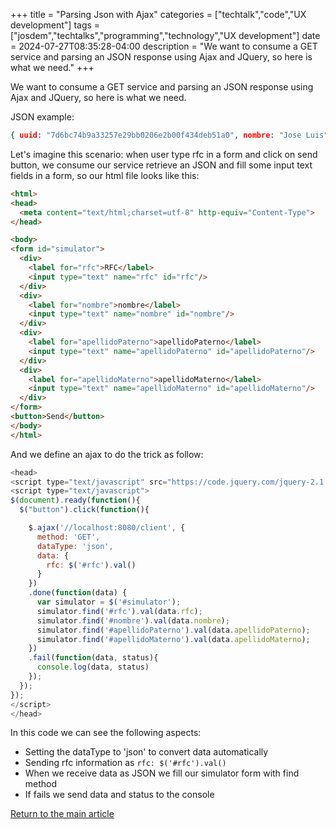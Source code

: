 +++
title = "Parsing Json with Ajax"
categories = ["techtalk","code","UX development"]
tags = ["josdem","techtalks","programming","technology","UX development"]
date = 2024-07-27T08:35:28-04:00
description = "We want to consume a GET service and parsing an JSON response using Ajax and JQuery, so here is what we need."
+++

We want to consume a GET service and parsing an JSON response using Ajax and JQuery, so here is what we need.

JSON example:

```json
{ uuid: "7d6bc74b9a33257e29bb0206e2b00f434deb51a0", nombre: "Jose Luis", apellidoPaterno: "De la Cruz", apellidoMaterno: "Morales", rfc: "rfc", fechaNacimiento: 1445640529000, 18 more… }
```

Let's imagine this scenario: when user type rfc in a form and click on send button, we consume our service retrieve an JSON and fill some input text fields in a form, so our html file looks like this:

```html
<html>
<head>
  <meta content="text/html;charset=utf-8" http-equiv="Content-Type">
</head>

<body>
<form id="simulator">
  <div>
    <label for="rfc">RFC</label>
    <input type="text" name="rfc" id="rfc"/>
  </div>
  <div>
    <label for="nombre">nombre</label>
    <input type="text" name="nombre" id="nombre"/>
  </div>
  <div>
    <label for="apellidoPaterno">apellidoPaterno</label>
    <input type="text" name="apellidoPaterno" id="apellidoPaterno"/>
  </div>
  <div>
    <label for="apellidoMaterno">apellidoMaterno</label>
    <input type="text" name="apellidoMaterno" id="apellidoMaterno"/>
  </div>
</form>
<button>Send</button>
</body>
</html>
```

And we define an ajax to do the trick as follow:

```javascript
<head>
<script type="text/javascript" src="https://code.jquery.com/jquery-2.1.4.min.js"></script>
<script type="text/javascript">
$(document).ready(function(){
  $("button").click(function(){

    $.ajax('//localhost:8080/client', {
      method: 'GET',
      dataType: 'json',
      data: {
        rfc: $('#rfc').val()
      }
    })
    .done(function(data) {
      var simulator = $('#simulator');
      simulator.find('#rfc').val(data.rfc);
      simulator.find('#nombre').val(data.nombre);
      simulator.find('#apellidoPaterno').val(data.apellidoPaterno);
      simulator.find('#apellidoMaterno').val(data.apellidoMaterno);
    })
    .fail(function(data, status){
      console.log(data, status)
    });
  });
});
</script>
</head>
```

In this code we can see the following aspects:

* Setting the dataType to 'json' to convert data automatically
* Sending rfc information as `rfc: $('#rfc').val()`
* When we receive data as JSON we fill our simulator form with find method
* If fails we send data and status to the console

[Return to the main article](/techtalk/ux)
